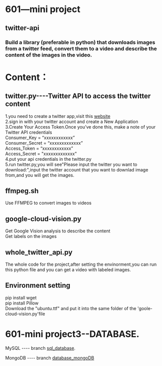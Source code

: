 # 601—mini project
## twitter-api
### Build a library (preferable in python) that downloads images from a twitter feed, convert them to a video and describe the content of the images in the video.

# Content：

## twitter.py----Twitter API to access the twitter content  
1.you need to create a twitter app,visit this [website](https://developer.twitter.com)  
2.sign in with your twitter account and create a New Application  
3.Create Your Access Token.Once you’ve done this, make a note of your Twitter API credentials  
Consumer_Key = “xxxxxxxxxxxx”   
Consumer_Secret  = “xxxxxxxxxxxxx”  
Access_Token  = “xxxxxxxxxxxx”  
Access_Secret = "xxxxxxxxxxxxx"  
4.put your api credentials in the twitter.py  
5.run twitter.py,you will see"Please input the twitter you want to download:",input the twitter account that you want to downlad image from,and you will get the images.

## ffmpeg.sh  
  Use FFMPEG to convert images to videos

## google-cloud-vision.py  
  Get Google Vision analysis to describe the content  
  Get labels on the images

## whole_twitter_api.py  
  The whole code for the project,after setting the envinorment,you can run this python file and you can get a video with labeled images.
  
## Environment setting  
  pip install wget  
  pip install Pillow  
  Download the "ubuntu.ttf" and put it into the same folder of the 'goole-cloud-vision.py'file
  
  
  # 601-mini project3--DATABASE.   
   MySQL ---- branch [sql_database](https://github.com/crazieemma/601_twitter-api/tree/sql_database). 
   
   MongoDB ---- branch [database_mongoDB](https://github.com/crazieemma/601_twitter-api/tree/database_mongoDB)

